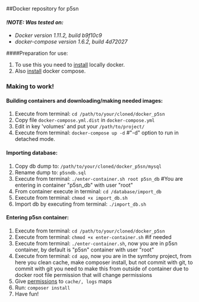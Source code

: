 ##Docker repository for p5sn


#### *!NOTE: Was tested on:*
   * *Docker version 1.11.2, build b9f10c9*
   * *docker-compose version 1.6.2, build 4d72027*


####Preparation for use:
1. To use this you need to [install](https://docs.docker.com/engine/installation/) locally docker.
2. Also [install](https://docs.docker.com/compose/install/) docker compose.


### Making to work!

#### Building containers and downloading/making needed images:
1. Execute from terminal: `cd /path/to/your/cloned/docker_p5sn`
2. Copy file `docker-compose.yml.dist` in `docker-compose.yml`
3. Edit in key 'volumes' and put your `/path/to/project/`
4. Execute from terminal: `docker-compose up -d` #"-d" option to run in detached mode.


#### Importing database:
1. Copy db dump to: `/path/to/your/cloned/docker_p5sn/mysql`
2. Rename dump to: `p5sndb.sql`
3. Execute from terminal: `./enter-container.sh root p5sn_db` #You are entering in container "p5sn_db" with user "root"
4. From container execute in terminal: `cd /database/import_db`
5. Execute from terminal: `chmod +x import_db.sh`
6. Import db by executing from terminal: `./import_db.sh`


#### Entering p5sn container:
1. Execute from terminal: `cd /path/to/your/cloned/docker_p5sn`
2. Execute from terminal: `chmod +x enter-container.sh` #if needed
3. Execute from terminal: `./enter-container.sh`, now you are in p5sn container, by default is "p5sn" container with 
    user "root"
4. Execute from terminal: `cd app`, now you are in the symfony project, from here you clean cache, make composer install, 
    but not commit with git, to commit with git you need to make this from outside of container due to docker root file 
    permission that will change permissions
5. Give [permissions](http://symfony.com/doc/2.3/book/installation.html) to `cache/, logs` maps
6. Run: `composer install`
7. Have fun!
